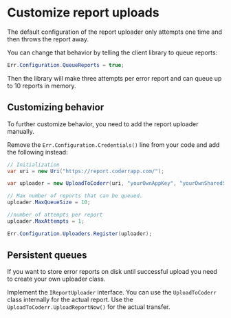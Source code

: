 Customize report uploads
========================

The default configuration of the report uploader only attempts one time and then throws the report away.

You can change that behavior by telling the client library to queue reports:

```csharp
Err.Configuration.QueueReports = true;
```

Then the library will make three attempts per error report and can queue up to 10 reports in memory.

## Customizing behavior

To further customize behavior, you need to add the report uploader manually.

Remove the `Err.Configuration.Credentials()` line from your code and add the following instead:

```csharp
// Initialization
var uri = new Uri("https://report.coderrapp.com/");

var uploader = new UploadToCoderr(uri, "yourOwnAppKey", "yourOwnSharedSecret");

// Max number of reports that can be queued.
uploader.MaxQueueSize = 10;

//number of attempts per report
uploader.MaxAttempts = 1;

Err.Configuration.Uploaders.Register(uploader);
```

## Persistent queues

If you want to store error reports on disk until successful upload you need to create your own uploader class. 

Implement the  `IReportUploader` interface. You can use the `UploadToCoderr` class internally for the actual report. Use the `UploadToCoderr.UploadReportNow()` for the actual transfer.
